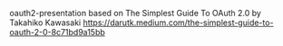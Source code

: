 oauth2-presentation based on The Simplest Guide To OAuth 2.0 by Takahiko Kawasaki https://darutk.medium.com/the-simplest-guide-to-oauth-2-0-8c71bd9a15bb